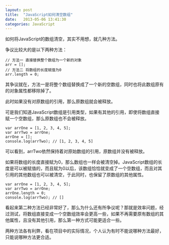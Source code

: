 ```yaml
---
layout: post
title:  "JavaScript如何清空数组"
date:   2013-05-06 13:41:30
categories: JavaScript
---
```

如何将JavaScript的数组清空，其实不用想，就几种方法。

争议比较大的是以下两种方法：

    // 方法一 直接替换整个数组为一个新的对象
    arr = [];  
    // 方法二 将数组的长度赋值为0
    arr.length = 0;

其争议就在，方法一是将整个数组替换成了一个新的空数组，同时也将此数组原有的对象属性都移除掉了。

此时如果没有对原数组的引用，那么原数组就会被释放。

可是我们知道JavaScript数组是引用类型，如果有其他的引用，即使将数组直接赋一个空数组，那么原数组也不会被释放。

    var arrOne = [1, 2, 3, 4, 5];  
    var arrTwo = arrOne;  
    arrOne = [];  
    console.log(arrTwo); // [1, 2, 3, 4, 5]

可以看到，arrTwo依然保持着对原始数组的引用，原数组并没有被释放。

如果将数组的长度直接赋为0，那么数组也一样会被清空掉。JavaScript数组的长度是可以被赋值的，而且赋为0以后，该数组恰恰就变成了一个空数组，而且对其引用的其他数组也可以被清空，于此同时，也保留了原数组的其他属性。

    var arrOne = [1, 2, 3, 4, 5];  
    var arrTwo = arrOne;  
    arrOne.length = 0;  
    console.log(arrTwo); // []

看起来第二种方法已经非常好了，那么为什么还有所争议呢？那就是效率问题，经过测试，将数组直接变成一个空数组效率会更高一些，如果不再需要原有数组的其他属性，且没有其他引用，那么第一种方式可能更适合一些。

两种方法各有利弊，看在项目中的实际情况，个人认为有时不能说哪种方法最好，只能说哪种方法更合适。